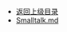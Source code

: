 - [返回上级目录](../)
- [Smalltalk.md](计算机/计算机语言/ProgrammingLanguage/Ada和Smalltalk/Smalltalk/Smalltalk.md)
